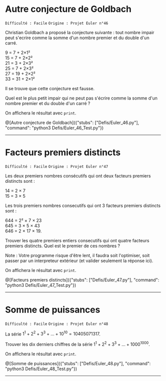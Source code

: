 # Autre conjecture de Goldbach
`Difficulté : Facile`
`Origine : Projet Euler n°46`

Christian Goldbach a proposé la conjecture suivante : tout nombre impair peut s'ecrire comme la somme d'un nombre premier et du double d'un carré.

9 = 7 + 2×1²  
15 = 7 + 2×2²  
21 = 3 + 2×3²  
25 = 7 + 2×3²  
27 = 19 + 2×2²  
33 = 31 + 2×1²  

Il se trouve que cette conjecture est fausse.

Quel est le plus petit impair qui ne peut pas s'écrire comme la somme d'un nombre premier et du double d'un carré ?

On affichera le résultat avec `print`.

@[Autre conjecture de Goldbach]({"stubs": ["Defis/Euler_46.py"], "command": "python3 Defis/Euler_46_Test.py"})

---

# Facteurs premiers distincts
`Difficulté : Facile`
`Origine : Projet Euler n°47`

Les deux premiers nombres consécutifs qui ont deux facteurs premiers distincts sont :

14 = 2 × 7  
15 = 3 × 5  

Les trois premiers nombres consecutifs qui ont 3 facteurs premiers distincts sont :

644 = 2² × 7 × 23  
645 = 3 × 5 × 43  
646 = 2 × 17 × 19.  

Trouver les quatre premiers entiers consecutifs qui ont quatre facteurs premiers distincts. Quel est le premier de ces nombres ?

Note : Votre programme risque d'être lent, il faudra soit l'optimiser, soit passer par un interpreteur extérieur (et valider seulement la réponse ici).

On affichera le résultat avec `print`.

@[Facteurs premiers distincts]({"stubs": ["Defis/Euler_47.py"], "command": "python3 Defis/Euler_47_Test.py"})

---


# Somme de puissances  
`Difficulté : Facile`
`Origine : Projet Euler n°48`

La série $`1^1 + 2^2 + 3^3 + ... + 10^{10 }= 10405071317`$.

Trouver les dix derniers chiffres de la série $`1^1 + 2^2 + 3^3 + ... + 1000^{1000}`$.

On affichera le résultat avec `print`.

@[Somme de puissances]({"stubs": ["Defis/Euler_48.py"], "command": "python3 Defis/Euler_48_Test.py"})

---
